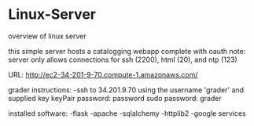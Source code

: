 # Linux-Server
overview of linux server

this simple server hosts a catalogging webapp complete with oauth
note: server only allows connections for ssh (2200), html (20), and ntp (123)

URL: http://ec2-34-201-9-70.compute-1.amazonaws.com/

grader instructions:
-ssh to 34.201.9.70 using the username 'grader' and supplied key
keyPair password: password
sudo password: grader

installed software:
-flask
-apache
-sqlalchemy
-httplib2
-google services


